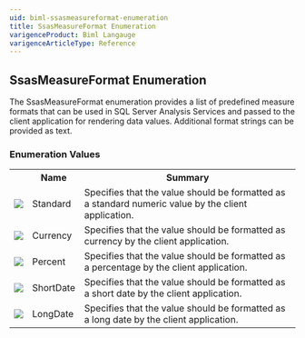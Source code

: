 ```yaml
---
uid: biml-ssasmeasureformat-enumeration
title: SsasMeasureFormat Enumeration
varigenceProduct: Biml Langauge
varigenceArticleType: Reference
---
```


## SsasMeasureFormat Enumeration<div class="LanguageSummary"><div class ="SummaryItem">The SsasMeasureFormat enumeration provides a list of predefined measure formats that can be used in SQL Server Analysis Services and passed to the client application for rendering data values.  Additional format strings can be provided as text.</div></div><div class="EnumValueGroup">### Enumeration Values<table id="EnumValue" class="MemberList"><tbody><tr><th class="MemberTypeIconColumnHeader">&nbsp;</th><th class="MemberNameColumnHeader">Name</th><th class="MemberSummaryColumnHeader">Summary</th></tr><tr class="cd0"><td align="center" class="MemberTypeIcon"><img src="enumValue.png"></img></td><td class="MemberName">Standard</td><td class="MemberSummary"><div class ="SummaryItem">Specifies that the value should be formatted as a standard numeric value by the client application.</div></td></tr><tr class="cd1"><td align="center" class="MemberTypeIcon"><img src="enumValue.png"></img></td><td class="MemberName">Currency</td><td class="MemberSummary"><div class ="SummaryItem">Specifies that the value should be formatted as currency by the client application.</div></td></tr><tr class="cd0"><td align="center" class="MemberTypeIcon"><img src="enumValue.png"></img></td><td class="MemberName">Percent</td><td class="MemberSummary"><div class ="SummaryItem">Specifies that the value should be formatted as a percentage by the client application.</div></td></tr><tr class="cd1"><td align="center" class="MemberTypeIcon"><img src="enumValue.png"></img></td><td class="MemberName">ShortDate</td><td class="MemberSummary"><div class ="SummaryItem">Specifies that the value should be formatted as a short date by the client application.</div></td></tr><tr class="cd0"><td align="center" class="MemberTypeIcon"><img src="enumValue.png"></img></td><td class="MemberName">LongDate</td><td class="MemberSummary"><div class ="SummaryItem">Specifies that the value should be formatted as a long date by the client application.</div></td></tr></tbody></table></div>